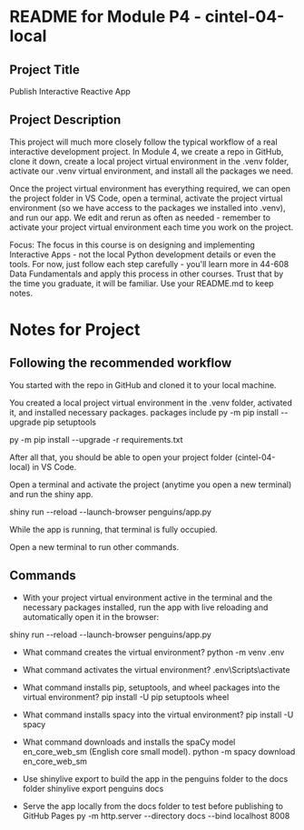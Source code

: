 # README for Module P4 - cintel-04-local

## Project Title

Publish Interactive Reactive App

## Project Description

This project will much more closely follow the typical workflow of a real interactive development project. In Module 4, we create a repo in GitHub, clone it down, create a local project virtual environment in the .venv folder, activate our .venv virtual environment, and install all the packages we need.

Once the project virtual environment has everything required, we can open the project folder in VS Code, open a terminal, activate the project virtual environment (so we have access to the packages we installed into .venv), and run our app. We edit and rerun as often as needed - remember to activate your project virtual environment each time you work on the project. 

Focus: The focus in this course is on designing and implementing Interactive Apps - not the local Python development details or even the tools. For now, just follow each step carefully - you'll learn more in 44-608 Data Fundamentals and apply this process in other courses. Trust that by the time you graduate, it will be familiar.  Use your README.md to keep notes. 

# Notes for Project

## Following the recommended workflow

You started with the repo in GitHub and cloned it to your local machine. 

You created a local project virtual environment in the .venv folder, activated it, and installed necessary packages. 
  packages include 
  py -m pip install --upgrade pip setuptools

py -m pip install --upgrade -r requirements.txt

After all that, you should be able to open your project folder (cintel-04-local) in VS Code.

Open a terminal and activate the project (anytime you open a new terminal) and run the shiny app.

shiny run --reload --launch-browser penguins/app.py

While the app is running, that terminal is fully occupied.

Open a new terminal to run other commands.

## Commands 
- With your project virtual environment active in the terminal and the necessary packages installed, run the app with live reloading and automatically open it in the browser:

shiny run --reload --launch-browser penguins/app.py

- What command creates the virtual environment?
python -m venv .env

- What command activates the virtual environment?
  .env\Scripts\activate
  
- What command installs pip, setuptools, and wheel packages into the virtual environment?
  pip install -U pip setuptools wheel
  
- What command installs spacy into the virtual environment?
  pip install -U spacy
  
- What command downloads and installs the spaCy model en_core_web_sm (English core small model).
  python -m spacy download en_core_web_sm

-  Use shinylive export to build the app in the penguins folder to the docs folder
  shinylive export penguins docs

- Serve the app locally from the docs folder to test before publishing to GitHub Pages
  py -m http.server --directory docs --bind localhost 8008

  
